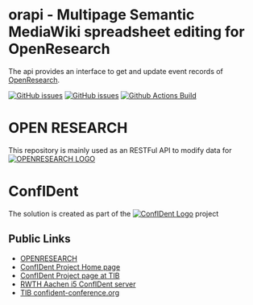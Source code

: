 # orapi - Multipage Semantic MediaWiki spreadsheet editing for OpenResearch

The api provides an interface to get and update event records of [OpenResearch](https://confident.dbis.rwth-aachen.de/or/index.php?title=Main_Page).

[![GitHub issues](https://img.shields.io/github/issues/tholzheim/orapi.svg)](https://github.com/tholzheim/orapi/issues)
[![GitHub issues](https://img.shields.io/github/issues-closed/tholzheim/orapi.svg)](https://github.com/tholzheim/orapi/issues/?q=is%3Aissue+is%3Aclosed)
[![Github Actions Build](https://github.com/tholzheim/orapi/workflows/Build/badge.svg?branch=master)](https://github.com/holzheim/orapi/actions?query=workflow%3ABuild+branch%3Amaster)


# OPEN RESEARCH

This repository is mainly used as an RESTFul API to modify data for
[![OPENRESEARCH LOGO](https://www.openresearch.org/mediawiki/images/e/ed/Openresearch_logo_2017_rgb_resized.png)](https://www.openresearch.org/wiki/Main_Page)


# ConfIDent
The solution is created as part of the
[![ConfIDent Logo](https://projects.tib.eu/fileadmin/templates/confident/tib_projects_confident_1150.jpg)](https://www.openresearch.org)
project

## Public Links
* [OPENRESEARCH](https://www.openresearch.org)
* [ConfIDent Project Home page](https://projects.tib.eu/en/confident/)
* [ConfIDent Project page at TIB](https://www.tib.eu/en/research-development/project-overview/project-summary/confident)
* [RWTH Aachen i5 ConfIDent server](https://confident.dbis.rwth-aachen.de/)
* [TIB confident-conference.org](https://www.confident-conference.org/r/)
